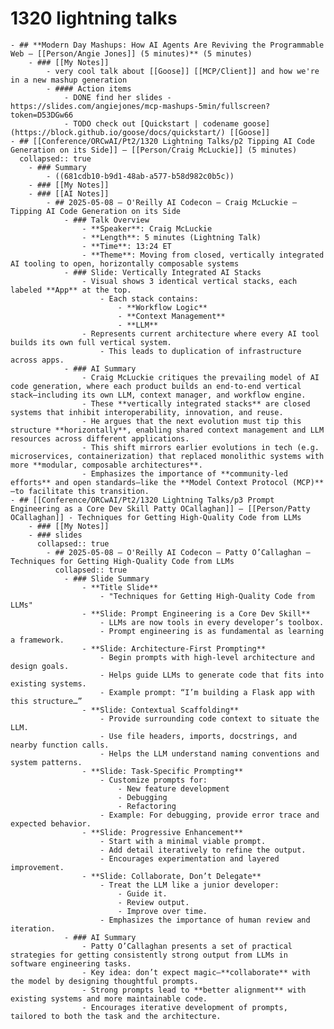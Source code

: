 # 1320 lightning talks
	- ## **Modern Day Mashups: How AI Agents Are Reviving the Programmable Web – [[Person/Angie Jones]] (5 minutes)** (5 minutes)
		- ### [[My Notes]]
			- very cool talk about [[Goose]] [[MCP/Client]] and how we're in a new mashup generation
			- #### Action items
				- DONE find her slides - https://slides.com/angiejones/mcp-mashups-5min/fullscreen?token=D53DGw66
				- TODO check out [Quickstart | codename goose](https://block.github.io/goose/docs/quickstart/) [[Goose]]
	- ## [[Conference/ORCwAI/Pt2/1320 Lightning Talks/p2 Tipping AI Code Generation on its Side]] – [[Person/Craig McLuckie]] (5 minutes)
	  collapsed:: true
		- ### Summary
			- ((681cdb10-b9d1-48ab-a577-b58d982c0b5c))
		- ### [[My Notes]]
		- ### [[AI Notes]]
			- ## 2025-05-08 – O'Reilly AI Codecon – Craig McLuckie – Tipping AI Code Generation on its Side
				- ### Talk Overview
					- **Speaker**: Craig McLuckie
					- **Length**: 5 minutes (Lightning Talk)
					- **Time**: 13:24 ET
					- **Theme**: Moving from closed, vertically integrated AI tooling to open, horizontally composable systems
				- ### Slide: Vertically Integrated AI Stacks
					- Visual shows 3 identical vertical stacks, each labeled **App** at the top.
						- Each stack contains:
							- **Workflow Logic**
							- **Context Management**
							- **LLM**
					- Represents current architecture where every AI tool builds its own full vertical system.
						- This leads to duplication of infrastructure across apps.
				- ### AI Summary
					- Craig McLuckie critiques the prevailing model of AI code generation, where each product builds an end-to-end vertical stack—including its own LLM, context manager, and workflow engine.
					- These **vertically integrated stacks** are closed systems that inhibit interoperability, innovation, and reuse.
					- He argues that the next evolution must tip this structure **horizontally**, enabling shared context management and LLM resources across different applications.
					- This shift mirrors earlier evolutions in tech (e.g. microservices, containerization) that replaced monolithic systems with more **modular, composable architectures**.
					- Emphasizes the importance of **community-led efforts** and open standards—like the **Model Context Protocol (MCP)**—to facilitate this transition.
	- ## [[Conference/ORCwAI/Pt2/1320 Lightning Talks/p3 Prompt Engineering as a Core Dev Skill Patty OCallaghan]] – [[Person/Patty OCallaghan]] - Techniques for Getting High-Quality Code from LLMs
		- ### [[My Notes]]
		- ### slides
		  collapsed:: true
			- ## 2025-05-08 – O'Reilly AI Codecon – Patty O’Callaghan – Techniques for Getting High-Quality Code from LLMs
			  collapsed:: true
				- ### Slide Summary
					- **Title Slide**
						- "Techniques for Getting High-Quality Code from LLMs"
					- **Slide: Prompt Engineering is a Core Dev Skill**
						- LLMs are now tools in every developer’s toolbox.
						- Prompt engineering is as fundamental as learning a framework.
					- **Slide: Architecture-First Prompting**
						- Begin prompts with high-level architecture and design goals.
						- Helps guide LLMs to generate code that fits into existing systems.
						- Example prompt: “I’m building a Flask app with this structure…”
					- **Slide: Contextual Scaffolding**
						- Provide surrounding code context to situate the LLM.
						- Use file headers, imports, docstrings, and nearby function calls.
						- Helps the LLM understand naming conventions and system patterns.
					- **Slide: Task-Specific Prompting**
						- Customize prompts for:
							- New feature development
							- Debugging
							- Refactoring
						- Example: For debugging, provide error trace and expected behavior.
					- **Slide: Progressive Enhancement**
						- Start with a minimal viable prompt.
						- Add detail iteratively to refine the output.
						- Encourages experimentation and layered improvement.
					- **Slide: Collaborate, Don’t Delegate**
						- Treat the LLM like a junior developer:
							- Guide it.
							- Review output.
							- Improve over time.
						- Emphasizes the importance of human review and iteration.
				- ### AI Summary
					- Patty O’Callaghan presents a set of practical strategies for getting consistently strong output from LLMs in software engineering tasks.
					- Key idea: don’t expect magic—**collaborate** with the model by designing thoughtful prompts.
					- Strong prompts lead to **better alignment** with existing systems and more maintainable code.
					- Encourages iterative development of prompts, tailored to both the task and the architecture.